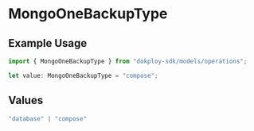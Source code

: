# MongoOneBackupType

## Example Usage

```typescript
import { MongoOneBackupType } from "dokploy-sdk/models/operations";

let value: MongoOneBackupType = "compose";
```

## Values

```typescript
"database" | "compose"
```